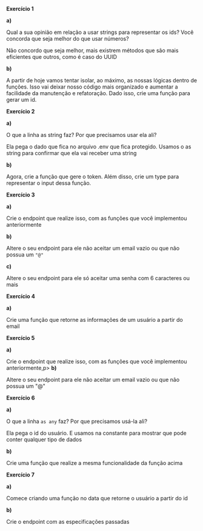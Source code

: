 **Exercício 1**

**a)** <p>Qual a sua opinião em relação a usar strings para representar os ids? Você concorda que seja melhor do que usar números?<p>
<p>Não concordo que seja melhor, mais existrem métodos que são mais eficientes que outros, como é caso do UUID<p>

**b)** <p>A partir de hoje vamos tentar isolar, ao máximo, as nossas lógicas dentro de funções. Isso vai deixar nosso código mais organizado e aumentar a facilidade da manutenção e refatoração. Dado isso, crie uma função para gerar um id.<p>


**Exercício 2**

**a)** <p>O que a linha as string faz? Por que precisamos usar ela ali?<p>
<p>Ela pega o dado que fica no arquivo .env  que fica protegido. Usamos o as string para confirmar que ela vai receber uma string<p>

**b)** <p>Agora, crie a função que gere o token. Além disso, crie um type  para representar o input dessa função.<p>

**Exercício 3**

**a)**<p>Crie o endpoint que realize isso, com as funções que você implementou anteriormente<p>

**b)**<p>Altere o seu endpoint para ele não aceitar um email vazio ou que não possua um `"@"`<p>

**c)**<p>Altere o seu endpoint para ele só aceitar uma senha com 6 caracteres ou mais<p>

**Exercício 4**

**a)**<p>Crie uma função que retorne as informações de um usuário a partir do email<p>

**Exercício 5**

**a)**<p>Crie o endpoint que realize isso, com as funções que você implementou anteriormente,p>
**b)**<p>Altere o seu endpoint para ele não aceitar um email vazio ou que não possua um "@"<p>

**Exercício 6**

**a)**<p>O que a linha `as any` faz? Por que precisamos usá-la ali?<p>
<p>Ela pega o id do usuário. E usamos na constante para mostrar que pode conter qualquer tipo de dados<p>

**b)**<p>Crie uma função que realize a mesma funcionalidade da função acima<p>

**Exercício 7**

**a)**<p>Comece criando uma função no data que retorne o usuário a partir do id<p>

**b)**<p>Crie o endpoint com as especificações passadas<p>







